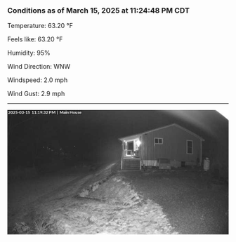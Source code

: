 ### Conditions as of March 15, 2025 at 11:24:48 PM CDT 

Temperature: 63.20 &deg;F

Feels like: 63.20 &deg;F

Humidity: 95%

Wind Direction: WNW

Windspeed: 2.0 mph

Wind Gust: 2.9 mph

---

<img src="./images/latest.jpeg"/>

